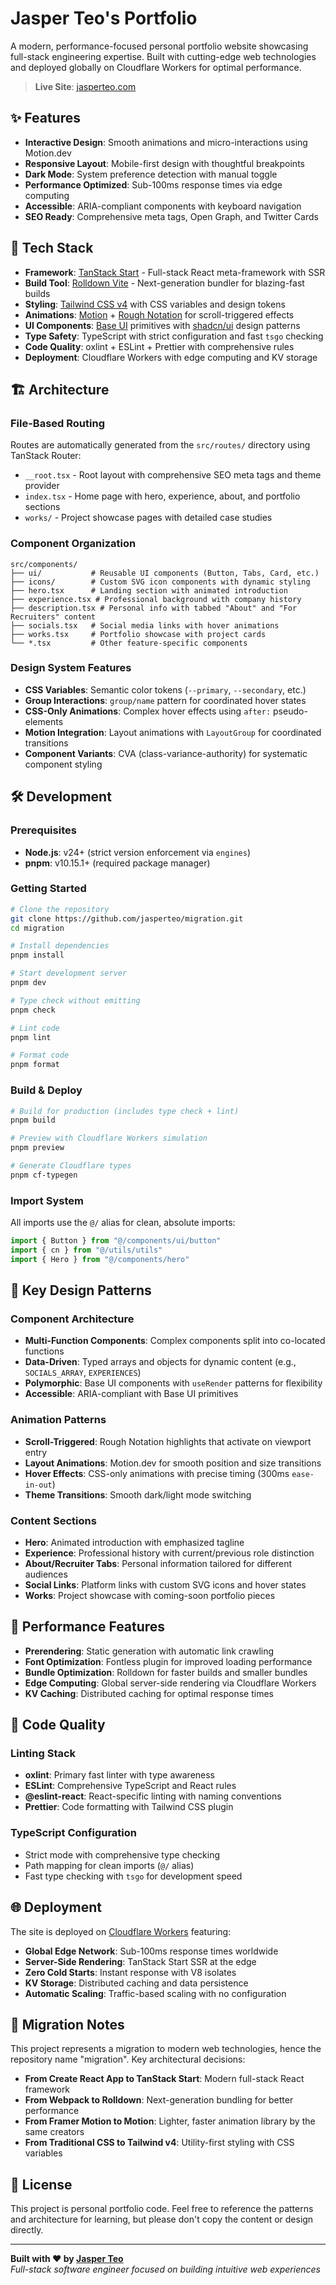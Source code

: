 # Jasper Teo's Portfolio

A modern, performance-focused personal portfolio website showcasing full-stack engineering expertise. Built with cutting-edge web technologies and deployed globally on Cloudflare Workers for optimal performance.

> **Live Site**: [jasperteo.com](https://jasperteo.com)

## ✨ Features

- **Interactive Design**: Smooth animations and micro-interactions using Motion.dev
- **Responsive Layout**: Mobile-first design with thoughtful breakpoints
- **Dark Mode**: System preference detection with manual toggle
- **Performance Optimized**: Sub-100ms response times via edge computing
- **Accessible**: ARIA-compliant components with keyboard navigation
- **SEO Ready**: Comprehensive meta tags, Open Graph, and Twitter Cards

## 🚀 Tech Stack

- **Framework**: [TanStack Start](https://tanstack.com/start) - Full-stack React meta-framework with SSR
- **Build Tool**: [Rolldown Vite](https://rolldown.rs/) - Next-generation bundler for blazing-fast builds
- **Styling**: [Tailwind CSS v4](https://tailwindcss.com/) with CSS variables and design tokens
- **Animations**: [Motion](https://motion.dev/) + [Rough Notation](https://roughnotation.com/) for scroll-triggered effects
- **UI Components**: [Base UI](https://base-ui.com/) primitives with [shadcn/ui](https://ui.shadcn.com/) design patterns
- **Type Safety**: TypeScript with strict configuration and fast `tsgo` checking
- **Code Quality**: oxlint + ESLint + Prettier with comprehensive rules
- **Deployment**: Cloudflare Workers with edge computing and KV storage

## 🏗️ Architecture

### File-Based Routing
Routes are automatically generated from the `src/routes/` directory using TanStack Router:
- `__root.tsx` - Root layout with comprehensive SEO meta tags and theme provider
- `index.tsx` - Home page with hero, experience, about, and portfolio sections
- `works/` - Project showcase pages with detailed case studies

### Component Organization
```
src/components/
├── ui/           # Reusable UI components (Button, Tabs, Card, etc.)
├── icons/        # Custom SVG icon components with dynamic styling
├── hero.tsx      # Landing section with animated introduction
├── experience.tsx # Professional background with company history
├── description.tsx # Personal info with tabbed "About" and "For Recruiters" content
├── socials.tsx   # Social media links with hover animations
├── works.tsx     # Portfolio showcase with project cards
└── *.tsx         # Other feature-specific components
```

### Design System Features
- **CSS Variables**: Semantic color tokens (`--primary`, `--secondary`, etc.)
- **Group Interactions**: `group/name` pattern for coordinated hover states
- **CSS-Only Animations**: Complex hover effects using `after:` pseudo-elements
- **Motion Integration**: Layout animations with `LayoutGroup` for coordinated transitions
- **Component Variants**: CVA (class-variance-authority) for systematic component styling

## 🛠️ Development

### Prerequisites
- **Node.js**: v24+ (strict version enforcement via `engines`)
- **pnpm**: v10.15.1+ (required package manager)

### Getting Started
```bash
# Clone the repository
git clone https://github.com/jasperteo/migration.git
cd migration

# Install dependencies
pnpm install

# Start development server
pnpm dev

# Type check without emitting
pnpm check

# Lint code
pnpm lint

# Format code
pnpm format
```

### Build & Deploy
```bash
# Build for production (includes type check + lint)
pnpm build

# Preview with Cloudflare Workers simulation
pnpm preview

# Generate Cloudflare types
pnpm cf-typegen
```

### Import System
All imports use the `@/` alias for clean, absolute imports:
```typescript
import { Button } from "@/components/ui/button"
import { cn } from "@/utils/utils"
import { Hero } from "@/components/hero"
```

## 🎨 Key Design Patterns

### Component Architecture
- **Multi-Function Components**: Complex components split into co-located functions
- **Data-Driven**: Typed arrays and objects for dynamic content (e.g., `SOCIALS_ARRAY`, `EXPERIENCES`)
- **Polymorphic**: Base UI components with `useRender` patterns for flexibility
- **Accessible**: ARIA-compliant with Base UI primitives

### Animation Patterns
- **Scroll-Triggered**: Rough Notation highlights that activate on viewport entry
- **Layout Animations**: Motion.dev for smooth position and size transitions
- **Hover Effects**: CSS-only animations with precise timing (300ms `ease-in-out`)
- **Theme Transitions**: Smooth dark/light mode switching

### Content Sections
- **Hero**: Animated introduction with emphasized tagline
- **Experience**: Professional history with current/previous role distinction
- **About/Recruiter Tabs**: Personal information tailored for different audiences
- **Social Links**: Platform links with custom SVG icons and hover states
- **Works**: Project showcase with coming-soon portfolio pieces

## 🚀 Performance Features

- **Prerendering**: Static generation with automatic link crawling
- **Font Optimization**: Fontless plugin for improved loading performance
- **Bundle Optimization**: Rolldown for faster builds and smaller bundles
- **Edge Computing**: Global server-side rendering via Cloudflare Workers
- **KV Caching**: Distributed caching for optimal response times

## 📝 Code Quality

### Linting Stack
- **oxlint**: Primary fast linter with type awareness
- **ESLint**: Comprehensive TypeScript and React rules
- **@eslint-react**: React-specific linting with naming conventions
- **Prettier**: Code formatting with Tailwind CSS plugin

### TypeScript Configuration
- Strict mode with comprehensive type checking
- Path mapping for clean imports (`@/` alias)
- Fast type checking with `tsgo` for development speed

## 🌐 Deployment

The site is deployed on [Cloudflare Workers](https://workers.cloudflare.com/) featuring:
- **Global Edge Network**: Sub-100ms response times worldwide
- **Server-Side Rendering**: TanStack Start SSR at the edge
- **Zero Cold Starts**: Instant response with V8 isolates
- **KV Storage**: Distributed caching and data persistence
- **Automatic Scaling**: Traffic-based scaling with no configuration

## 🔄 Migration Notes

This project represents a migration to modern web technologies, hence the repository name "migration". Key architectural decisions:

- **From Create React App to TanStack Start**: Modern full-stack React framework
- **From Webpack to Rolldown**: Next-generation bundling for better performance
- **From Framer Motion to Motion**: Lighter, faster animation library by the same creators
- **From Traditional CSS to Tailwind v4**: Utility-first styling with CSS variables

## 📄 License

This project is personal portfolio code. Feel free to reference the patterns and architecture for learning, but please don't copy the content or design directly.

---

**Built with ❤️ by [Jasper Teo](https://jasperteo.com)**  
*Full-stack software engineer focused on building intuitive web experiences*
